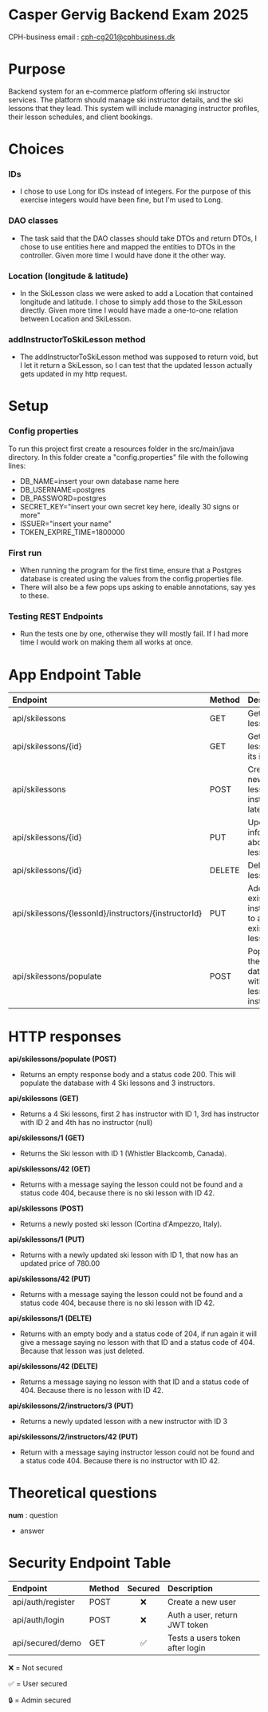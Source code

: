 # Casper Gervig Backend Exam 2025
CPH-business email : cph-cg201@cphbusiness.dk

# Purpose
Backend system for an e-commerce platform offering ski instructor services. The platform should manage ski instructor details, and the ski lessons that they lead. This system will include managing instructor profiles, their lesson schedules, and client bookings.

# Choices
### IDs
* I chose to use Long for IDs instead of integers. For the purpose of this exercise integers would have been fine, but I'm used to Long.
### DAO classes
* The task said that the DAO classes should take DTOs and return DTOs, I chose to use entities here and mapped the entities to DTOs in the controller. Given more time I would have done it the other way.
### Location (longitude & latitude)
* In the SkiLesson class we were asked to add a Location that contained longitude and latitude. I chose to simply add those to the SkiLesson directly. Given more time I would have made a one-to-one relation between Location and SkiLesson.
### addInstructorToSkiLesson method
* The addInstructorToSkiLesson method was supposed to return void, but I let it return a SkiLesson, so I can test that the updated lesson actually gets updated in my http request.
# Setup

### Config properties

To run this project first create a resources folder in the src/main/java directory. In this folder create a "config.properties" file with the following lines:

* DB_NAME=insert your own database name here
* DB_USERNAME=postgres
* DB_PASSWORD=postgres
* SECRET_KEY="insert your own secret key here, ideally 30 signs or more"
* ISSUER="insert your name"
* TOKEN_EXPIRE_TIME=1800000

### First run

* When running the program for the first time, ensure that a Postgres database is created using the values from the config.properties file.
* There will also be a few pops ups asking to enable annotations, say yes to these.

### Testing REST Endpoints
* Run the tests one by one, otherwise they will mostly fail. If I had more time I would work on making them all works at once.

# App Endpoint Table

| Endpoint                                              | Method | Description                                              |
|:------------------------------------------------------|:-------|:---------------------------------------------------------|
| api/skilessons                                        | GET    | Get all ski lessons.                                     |
| api/skilessons/{id}                                   | GET    | Get a ski lesson by its id.                              |
| api/skilessons                                        | POST   | Create a new ski lesson. Add instructor later.           |
| api/skilessons/{id}                                   | PUT    | Update information about a ski lesson.                   |
| api/skilessons/{id}                                   | DELETE | Delete a ski lesson.                                     |
| api/skilessons/{lessonId}/instructors/{instructorId}	 | PUT    | Add an existing instructor to an existing ski lesson.    |
| api/skilessons/populate	                              | POST   | Populate the database with ski lessons and instructors.  |

# HTTP responses

**api/skilessons/populate (POST)**
- Returns an empty response body and a status code 200. This will populate the database with 4 Ski lessons and 3 instructors.

**api/skilessons (GET)**
- Returns a 4 Ski lessons, first 2 has instructor with ID 1, 3rd has instructor with ID 2 and 4th has no instructor (null)

**api/skilessons/1 (GET)**
- Returns the Ski lesson with ID 1 (Whistler Blackcomb, Canada).
  
**api/skilessons/42 (GET)**
- Returns with a message saying the lesson could not be found and a status code 404, because there is no ski lesson with ID 42.

**api/skilessons (POST)**
- Returns a newly posted ski lesson (Cortina d'Ampezzo, Italy).

**api/skilessons/1 (PUT)**
- Returns with a newly updated ski lesson with ID 1, that now has an updated price of 780.00

**api/skilessons/42 (PUT)**
- Returns with a message saying the lesson could not be found and a status code 404, because there is no ski lesson with ID 42.

**api/skilessons/1 (DELTE)**
- Returns with an empty body and a status code of 204, if run again it will give a message saying no lesson with that ID and a status code of 404. Because that lesson was just deleted.

**api/skilessons/42 (DELTE)**
- Returns a message saying no lesson with that ID and a status code of 404. Because there is no lesson with ID 42.

**api/skilessons/2/instructors/3 (PUT)**
- Returns a newly updated lesson with a new instructor with ID 3

**api/skilessons/2/instructors/42 (PUT)**
- Return with a message saying instructor lesson could not be found and a status code 404. Because there is no instructor with ID 42.

# Theoretical questions
**num** : question 
* answer

# Security Endpoint Table

| Endpoint                         | Method | Secured      | Description                     |
|:---------------------------------|:-------|:------------:|:--------------------------------|
| api/auth/register                | POST   | ❌          | Create a new user               |
| api/auth/login                   | POST   | ❌          | Auth a user, return JWT token   |
| api/secured/demo                 | GET    | ✅          | Tests a users token after login |

❌ = Not secured

✅ = User secured

🔒 = Admin secured